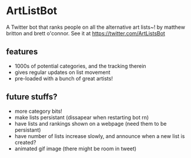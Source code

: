 # ArtListBot

A Twitter bot that ranks people on all the alternative art lists~! by matthew britton and brett o'connor. See it at https://twitter.com/ArtListsBot

## features

- 1000s of potential categories, and the tracking therein
- gives regular updates on list movement
- pre-loaded with a bunch of great artists!

## future stuffs?

- more category bits!
- make lists persistant (dissapear when restarting bot rn)
- have lists and rankings shown on a webpage (need them to be persistant)
- have number of lists increase slowly, and announce when a new list is created?
- animated gif image (there might be room in tweet)
